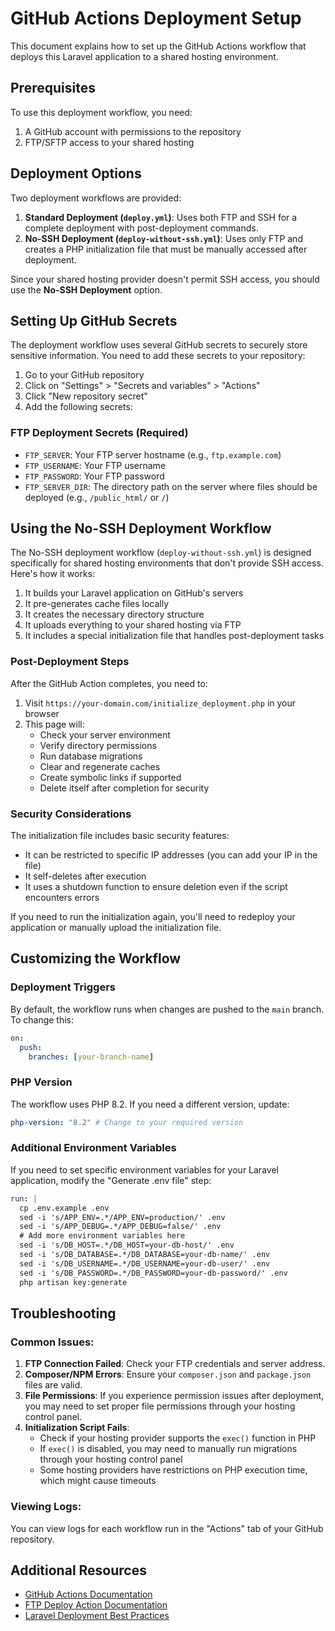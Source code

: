 # GitHub Actions Deployment Setup

This document explains how to set up the GitHub Actions workflow that deploys this Laravel application to a shared hosting environment.

## Prerequisites

To use this deployment workflow, you need:

1. A GitHub account with permissions to the repository
2. FTP/SFTP access to your shared hosting

## Deployment Options

Two deployment workflows are provided:

1. **Standard Deployment (`deploy.yml`)**: Uses both FTP and SSH for a complete deployment with post-deployment commands.
2. **No-SSH Deployment (`deploy-without-ssh.yml`)**: Uses only FTP and creates a PHP initialization file that must be manually accessed after deployment.

Since your shared hosting provider doesn't permit SSH access, you should use the **No-SSH Deployment** option.

## Setting Up GitHub Secrets

The deployment workflow uses several GitHub secrets to securely store sensitive information. You need to add these secrets to your repository:

1. Go to your GitHub repository
2. Click on "Settings" > "Secrets and variables" > "Actions"
3. Click "New repository secret"
4. Add the following secrets:

### FTP Deployment Secrets (Required)

- `FTP_SERVER`: Your FTP server hostname (e.g., `ftp.example.com`)
- `FTP_USERNAME`: Your FTP username
- `FTP_PASSWORD`: Your FTP password
- `FTP_SERVER_DIR`: The directory path on the server where files should be deployed (e.g., `/public_html/` or `/`)

## Using the No-SSH Deployment Workflow

The No-SSH deployment workflow (`deploy-without-ssh.yml`) is designed specifically for shared hosting environments that don't provide SSH access. Here's how it works:

1. It builds your Laravel application on GitHub's servers
2. It pre-generates cache files locally
3. It creates the necessary directory structure
4. It uploads everything to your shared hosting via FTP
5. It includes a special initialization file that handles post-deployment tasks

### Post-Deployment Steps

After the GitHub Action completes, you need to:

1. Visit `https://your-domain.com/initialize_deployment.php` in your browser
2. This page will:
   - Check your server environment
   - Verify directory permissions
   - Run database migrations
   - Clear and regenerate caches
   - Create symbolic links if supported
   - Delete itself after completion for security

### Security Considerations

The initialization file includes basic security features:

- It can be restricted to specific IP addresses (you can add your IP in the file)
- It self-deletes after execution
- It uses a shutdown function to ensure deletion even if the script encounters errors

If you need to run the initialization again, you'll need to redeploy your application or manually upload the initialization file.

## Customizing the Workflow

### Deployment Triggers

By default, the workflow runs when changes are pushed to the `main` branch. To change this:

```yaml
on:
  push:
    branches: [your-branch-name]
```

### PHP Version

The workflow uses PHP 8.2. If you need a different version, update:

```yaml
php-version: "8.2" # Change to your required version
```

### Additional Environment Variables

If you need to set specific environment variables for your Laravel application, modify the "Generate .env file" step:

```yaml
run: |
  cp .env.example .env
  sed -i 's/APP_ENV=.*/APP_ENV=production/' .env
  sed -i 's/APP_DEBUG=.*/APP_DEBUG=false/' .env
  # Add more environment variables here
  sed -i 's/DB_HOST=.*/DB_HOST=your-db-host/' .env
  sed -i 's/DB_DATABASE=.*/DB_DATABASE=your-db-name/' .env
  sed -i 's/DB_USERNAME=.*/DB_USERNAME=your-db-user/' .env
  sed -i 's/DB_PASSWORD=.*/DB_PASSWORD=your-db-password/' .env
  php artisan key:generate
```

## Troubleshooting

### Common Issues:

1. **FTP Connection Failed**: Check your FTP credentials and server address.
2. **Composer/NPM Errors**: Ensure your `composer.json` and `package.json` files are valid.
3. **File Permissions**: If you experience permission issues after deployment, you may need to set proper file permissions through your hosting control panel.
4. **Initialization Script Fails**:
   - Check if your hosting provider supports the `exec()` function in PHP
   - If `exec()` is disabled, you may need to manually run migrations through your hosting control panel
   - Some hosting providers have restrictions on PHP execution time, which might cause timeouts

### Viewing Logs:

You can view logs for each workflow run in the "Actions" tab of your GitHub repository.

## Additional Resources

- [GitHub Actions Documentation](https://docs.github.com/en/actions)
- [FTP Deploy Action Documentation](https://github.com/SamKirkland/FTP-Deploy-Action)
- [Laravel Deployment Best Practices](https://laravel.com/docs/deployment)

